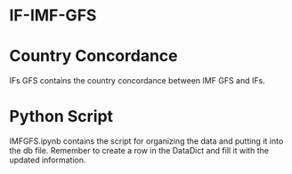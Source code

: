 # IF-IMF-GFS

# Country Concordance 
IFs GFS contains the country concordance between IMF GFS and IFs.

# Python Script
IMFGFS.ipynb contains the script for organizing the data and putting it into the db file. Remember to create a row in the DataDict and fill it with the updated information.
